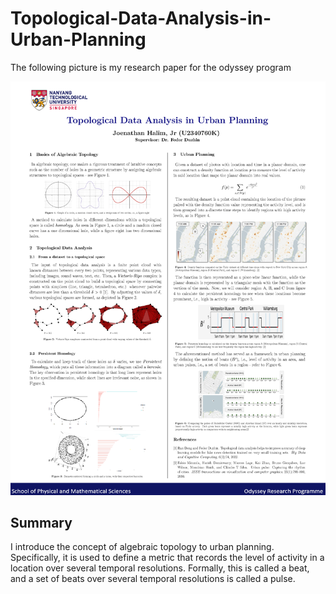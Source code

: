 # Topological-Data-Analysis-in-Urban-Planning

The following picture is my research paper for the odyssey program

![alt text](MATH_U2340760K.png)

## Summary
I introduce the concept of algebraic topology to urban planning. Specifically, it is used to define a metric that records the level of activity in a location over several temporal resolutions. Formally, this is called a beat, and a set of beats over several temporal resolutions is called a pulse.
